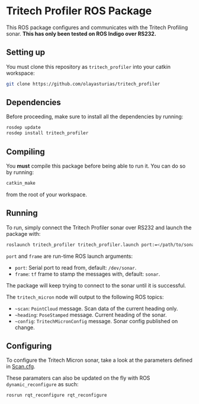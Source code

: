 # Tritech Profiler ROS Package

This ROS package configures and communicates with the Tritech Profiling sonar.
**This has only been tested on ROS Indigo over RS232.**

## Setting up

You must clone this repository as `tritech_profiler` into your catkin workspace:

```bash
git clone https://github.com/olayasturias/tritech_profiler
```

## Dependencies

Before proceeding, make sure to install all the dependencies by running:

```bash
rosdep update
rosdep install tritech_profiler
```

## Compiling

You **must** compile this package before being able to run it. You can do so
by running:

```bash
catkin_make
```

from the root of your workspace.

## Running

To run, simply connect the Tritech Profiler sonar over RS232 and launch the
package with:

```bash
roslaunch tritech_profiler tritech_profiler.launch port:=</path/to/sonar> frame:=<frame_id>
```

`port` and `frame` are run-time ROS launch arguments:

-   `port`: Serial port to read from, default: `/dev/sonar`.
-   `frame`: `tf` frame to stamp the messages with, default: `sonar`.

The package will keep trying to connect to the sonar until it is successful.

The `tritech_micron` node will output to the following ROS topics:

-   `~scan`: `PointCloud` message. Scan data of the current heading only.
-   `~heading`: `PoseStamped` message. Current heading of the sonar.
-   `~config`: `TritechMicronConfig` message. Sonar config published on change.

## Configuring

To configure the Tritech Micron sonar, take a look at the parameters defined
in [Scan.cfg](cfg/Scan.cfg).

These paramaters can also be updated on the fly with ROS `dynamic_reconfigure`
as such:

```bash
rosrun rqt_reconfigure rqt_reconfigure
```



